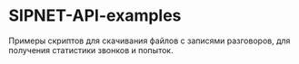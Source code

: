 # SIPNET-API-examples
Примеры скриптов для скачивания файлов с записями разговоров, для получения статистики звонков и попыток.

